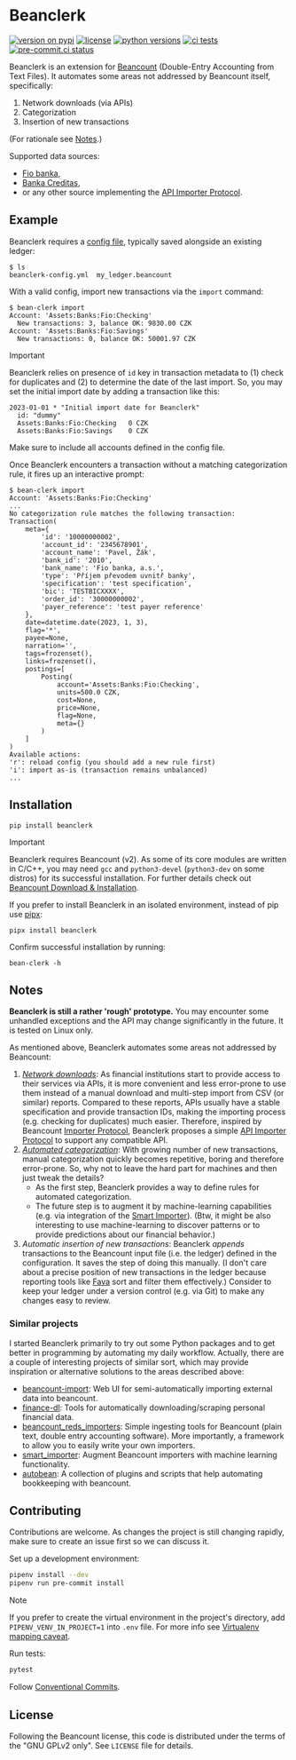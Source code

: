 # Beanclerk

[![version on pypi](https://img.shields.io/pypi/v/beanclerk)](https://pypi.org/project/beanclerk/)
[![license](https://img.shields.io/pypi/l/beanclerk)](https://pypi.org/project/beanclerk/)
[![python versions](https://img.shields.io/pypi/pyversions/beanclerk)](https://pypi.org/project/beanclerk/)
[![ci tests](https://github.com/peberanek/beanclerk/actions/workflows/tests.yml/badge.svg)](https://github.com/peberanek/beanclerk/actions/workflows/tests.yml)
[![pre-commit.ci status](https://results.pre-commit.ci/badge/github/peberanek/beanclerk/main.svg)](https://results.pre-commit.ci/latest/github/peberanek/beanclerk/main)

Beanclerk is an extension for [Beancount](https://github.com/beancount/beancount) (Double-Entry Accounting from Text Files). It automates some areas not addressed by Beancount itself, specifically:

1. Network downloads (via APIs)
1. Categorization
1. Insertion of new transactions

(For rationale see [Notes](#notes).)

Supported data sources:

* [Fio banka](https://www.fio.cz/),
* [Banka Creditas](https://www.creditas.cz/),
* or any other source implementing the [API Importer Protocol](https://github.com/peberanek/beanclerk/blob/main/beanclerk/importers/__init__.py).

## Example

Beanclerk requires a [config file](https://github.com/peberanek/beanclerk/blob/main/tests/beanclerk-config.yml), typically saved alongside an existing ledger:
```
$ ls
beanclerk-config.yml  my_ledger.beancount
```

With a valid config, import new transactions via the `import` command:
```
$ bean-clerk import
Account: 'Assets:Banks:Fio:Checking'
  New transactions: 3, balance OK: 9830.00 CZK
Account: 'Assets:Banks:Fio:Savings'
  New transactions: 0, balance OK: 50001.97 CZK
```

> [!IMPORTANT]
> Beanclerk relies on presence of `id` key in transaction metadata to (1) check for duplicates and (2) to determine the date of the last import. So, you may set the initial import date by adding a transaction like this:
> ```
> 2023-01-01 * "Initial import date for Beanclerk"
>   id: "dummy"
>   Assets:Banks:Fio:Checking   0 CZK
>   Assets:Banks:Fio:Savings    0 CZK
> ```
> Make sure to include all accounts defined in the config file.

Once Beanclerk encounters a transaction without a matching categorization rule, it fires up an interactive prompt:
```
$ bean-clerk import
Account: 'Assets:Banks:Fio:Checking'
...
No categorization rule matches the following transaction:
Transaction(
    meta={
        'id': '10000000002',
        'account_id': '2345678901',
        'account_name': 'Pavel, Žák',
        'bank_id': '2010',
        'bank_name': 'Fio banka, a.s.',
        'type': 'Příjem převodem uvnitř banky',
        'specification': 'test specification',
        'bic': 'TESTBICXXXX',
        'order_id': '30000000002',
        'payer_reference': 'test payer reference'
    },
    date=datetime.date(2023, 1, 3),
    flag='*',
    payee=None,
    narration='',
    tags=frozenset(),
    links=frozenset(),
    postings=[
        Posting(
            account='Assets:Banks:Fio:Checking',
            units=500.0 CZK,
            cost=None,
            price=None,
            flag=None,
            meta={}
        )
    ]
)
Available actions:
'r': reload config (you should add a new rule first)
'i': import as-is (transaction remains unbalanced)
...
```

## Installation

```
pip install beanclerk
```

> [!IMPORTANT]
> Beanclerk requires Beancount (v2). As some of its core modules are written in C/C++, you may need `gcc` and `python3-devel` (`python3-dev` on some distros) for its successful installation. For further details check out [Beancount Download & Installation](https://docs.google.com/document/d/1FqyrTPwiHVLyncWTf3v5TcooCu9z5JRX8Nm41lVZi0U/edit#heading=h.rs27hvxo0wyl).

If you prefer to install Beanclerk in an isolated environment, instead of pip use [pipx](https://github.com/pypa/pipx):
```
pipx install beanclerk
```

Confirm successful installation by running:
```
bean-clerk -h
```

## Notes

**Beanclerk is still a rather 'rough' prototype.** You may encounter some unhandled exceptions and the API may change significantly in the future. It is tested on Linux only.

As mentioned above, Beanclerk automates some areas not addressed by Beancount:

1. [_Network downloads_](https://beancount.github.io/docs/importing_external_data.html#automating-network-downloads): As financial institutions start to provide access to their services via APIs, it is more convenient and less error-prone to use them instead of a manual download and multi-step import from CSV (or similar) reports. Compared to these reports, APIs usually have a stable specification and provide transaction IDs, making the importing process (e.g. checking for duplicates) much easier. Therefore, inspired by Beancount [Importer Protocol](https://beancount.github.io/docs/importing_external_data.html#writing-an-importer), Beanclerk proposes a simple [API Importer Protocol](https://github.com/peberanek/beanclerk/blob/main/beanclerk/importers/__init__.py) to support any compatible API.
1. [_Automated categorization_](https://beancount.github.io/docs/importing_external_data.html#automatic-categorization): With growing number of new transactions, manual categorization quickly becomes repetitive, boring and therefore error-prone. So, why not to leave the hard part for machines and then just tweak the details?
    * As the first step, Beanclerk provides a way to define rules for automated categorization.
    * The future step is to augment it by machine-learning capabilities (e.g. via integration of the [Smart Importer](https://github.com/beancount/smart_importer)). (Btw, it might be also interesting to use machine-learning to discover patterns or to provide predictions about our financial behavior.)
1. _Automatic insertion of new transactions_: Beanclerk _appends_ transactions to the Beancount input file (i.e. the ledger) defined in the configuration. It saves the step of doing this manually. (I don't care about a precise position of new transactions in the ledger because reporting tools like [Fava](https://github.com/beancount/fava) sort and filter them effectively.) Consider to keep your ledger under a version control (e.g. via Git) to make any changes easy to review.

### Similar projects

I started Beanclerk primarily to try out some Python packages and to get better in programming by automating my daily workflow. Actually, there are a couple of interesting projects of similar sort, which may provide inspiration or alternative solutions to the areas described above:

* [beancount-import](https://github.com/jbms/beancount-import): Web UI for semi-automatically importing external data into beancount.
* [finance-dl](https://github.com/jbms/finance-dl): Tools for automatically downloading/scraping personal financial data.
* [beancount_reds_importers](https://github.com/redstreet/beancount_reds_importers): Simple ingesting tools for Beancount (plain text, double entry accounting software). More importantly, a framework to allow you to easily write your own importers.
* [smart_importer](https://github.com/beancount/smart_importer): Augment Beancount importers with machine learning functionality.
* [autobean](https://github.com/SEIAROTg/autobean): A collection of plugins and scripts that help automating bookkeeping with beancount.

## Contributing

Contributions are welcome. As changes the project is still changing rapidly, make sure to create an issue first so we can discuss it.

Set up a development environment:
```bash
pipenv install --dev
pipenv run pre-commit install
```

> [!NOTE]
> If you prefer to create the virtual environment in the project's directory, add `PIPENV_VENV_IN_PROJECT=1` into `.env` file. For more info see [Virtualenv mapping caveat](https://pipenv.pypa.io/en/latest/installation/#virtualenv-mapping-caveat).

Run tests:
```bash
pytest
```

Follow [Conventional Commits](https://www.conventionalcommits.org/en/v1.0.0/).

## License

Following the Beancount license, this code is distributed under the terms of the "GNU GPLv2 only". See `LICENSE` file for details.

